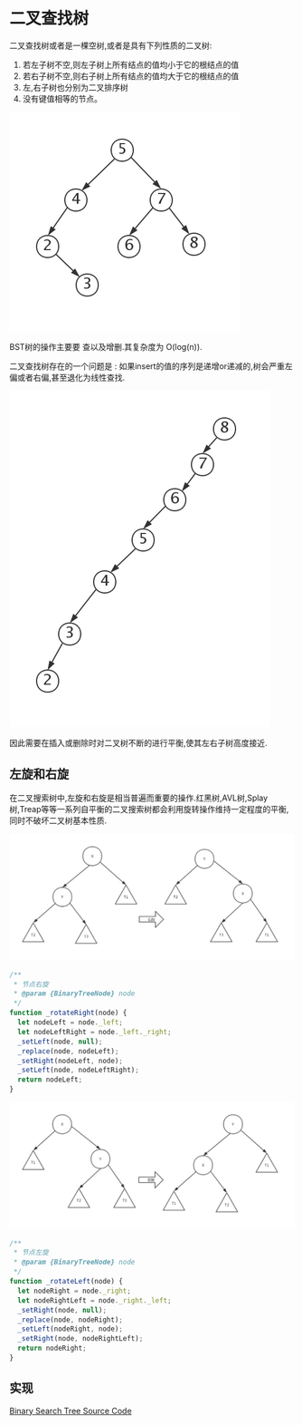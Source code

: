 # 二叉查找树

二叉查找树或者是一棵空树,或者是具有下列性质的二叉树:

1. 若左子树不空,则左子树上所有结点的值均小于它的根结点的值
2. 若右子树不空,则右子树上所有结点的值均大于它的根结点的值
3. 左,右子树也分别为二叉排序树
4. 没有键值相等的节点。

![Binary Search Tree](./img/bst.png)

BST树的操作主要要 查以及增删.其复杂度为 O(log(n)).

二叉查找树存在的一个问题是 : 如果insert的值的序列是递增or递减的,树会严重左偏或者右偏,甚至退化为线性查找.

![Bad Binary Search Tree](./img/badbst.png)

因此需要在插入或删除时对二叉树不断的进行平衡,使其左右子树高度接近.

## 左旋和右旋

在二叉搜索树中,左旋和右旋是相当普遍而重要的操作.红黑树,AVL树,Splay树,Treap等等一系列自平衡的二叉搜索树都会利用旋转操作维持一定程度的平衡,同时不破坏二叉树基本性质.

![RotateRight](img/RotateRight.jpg)

```js
/**
 * 节点右旋
 * @param {BinaryTreeNode} node
 */
function _rotateRight(node) {
  let nodeLeft = node._left;
  let nodeLeftRight = node._left._right;
  _setLeft(node, null);
  _replace(node, nodeLeft);
  _setRight(nodeLeft, node);
  _setLeft(node, nodeLeftRight);
  return nodeLeft;
}
```

![RotateLeft](img/RotateLeft.jpg)

```js
/**
 * 节点左旋
 * @param {BinaryTreeNode} node
 */
function _rotateLeft(node) {
  let nodeRight = node._right;
  let nodeRightLeft = node._right._left;
  _setRight(node, null);
  _replace(node, nodeRight);
  _setLeft(nodeRight, node);
  _setRight(node, nodeRightLeft);
  return nodeRight;
}
```

## 实现

[Binary Search Tree Source Code](../src/tree/BinarySearchTree.js)